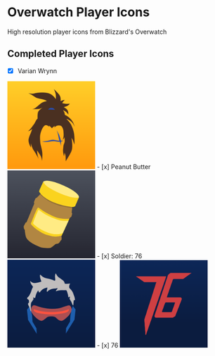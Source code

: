 # Overwatch Player Icons
High resolution player icons from Blizzard's Overwatch

## Completed Player Icons
- [x] Varian Wrynn

<img width="200px" src="https://raw.githubusercontent.com/ryancosans/overwatch-player-icons/master/varian_wrynn/square/varian_wrynn_square.png" alt="varian_wrynn_square.png">
- [x] Peanut Butter

<img width="200px" src="https://raw.githubusercontent.com/ryancosans/overwatch-player-icons/master/peanut_butter/square/peanut_butter_square.png" alt="varian_wrynn_square.png">
- [x] Soldier: 76

<img width="200px" src="https://raw.githubusercontent.com/ryancosans/overwatch-player-icons/master/soldier_76/square/soldier_76_square.png" alt="varian_wrynn_square.png">
- [x] 76

<img width="200px" src="https://raw.githubusercontent.com/ryancosans/overwatch-player-icons/master/76/square/76_square.png" alt="varian_wrynn_square.png">
